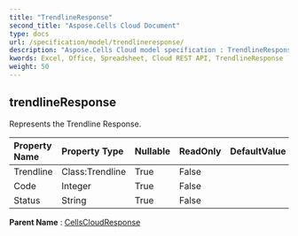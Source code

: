 ```yaml
---
title: "TrendlineResponse"
second_title: "Aspose.Cells Cloud Document"
type: docs
url: /specification/model/trendlineresponse/
description: "Aspose.Cells Cloud model specification : TrendlineResponse. Effortlessly handle Excel and other spreadsheet documents with features like opening, generating, editing, splitting, merging, comparing, and converting."
kwords: Excel, Office, Spreadsheet, Cloud REST API, TrendlineResponse
weight: 50
---
```


## **trendlineResponse**

Represents the Trendline Response. 

| Property Name | Property Type | Nullable |  ReadOnly | DefaultValue | Description | 
| :- | :- | :- |:- |  :- | :- |
| Trendline | Class:Trendline | True |  False |  |  |  
| Code | Integer | True |  False |  |  |  
| Status | String | True |  False |  |  |  

**Parent Name** : [CellsCloudResponse](/specification/model/cellscloudresponse)

